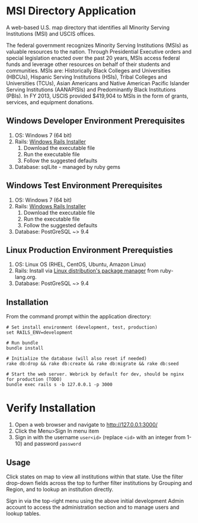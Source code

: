 # MSI Directory Application

A web-based U.S. map directory that identifies all Minority Serving Institutions (MSI) and USCIS offices.

The federal government recognizes Minority Serving Institutions (MSIs) as valuable resources to the nation. Through Presidential Executive orders and special legislation enacted over the past 20 years, MSIs access federal funds and leverage other resources on behalf of their students and communities. MSIs are: Historically Black Colleges and Universities (HBCUs), Hispanic Serving Institutions (HSIs), Tribal Colleges and Universities (TCUs), Asian Americans and Native American Pacific Islander Serving Institutions (AANAPISIs) and Predominantly Black Institutions (PBIs). In FY 2013, USCIS provided $419,904 to MSIs in the form of grants, services, and equipment donations.

## Windows Developer Environment Prerequisites
1. OS: Windows 7 (64 bit)
1. Rails: [Windows Rails Installer](https://s3.amazonaws.com/railsinstaller/Windows/railsinstaller-3.1.0.exe)
    1. Download the executable file
    1. Run the executable file
    1. Follow the suggested defaults
1. Database: sqlLite - managed by ruby gems

## Windows Test Environment Prerequisites
1. OS: Windows 7 (64 bit)
1. Rails: [Windows Rails Installer](https://s3.amazonaws.com/railsinstaller/Windows/railsinstaller-3.1.0.exe)
    1. Download the executable file
    1. Run the executable file
    1. Follow the suggested defaults
1. Database: PostGreSQL ~> 9.4

## Linux Production Environment Prerequisties
1. OS: Linux OS (RHEL, CentOS, Ubuntu, Amazon Linux)
1. Rails:  Install via [Linux distribution's package manager](https://www.ruby-lang.org/en/documentation/installation/#package-management-systems) from ruby-lang.org.
1. Database: PostGreSQL ~> 9.4

## Installation
From the command prompt within the application directory:
```
# Set install environment (development, test, production)
set RAILS_ENV=development

# Run bundle
bundle install

# Initialize the database (will also reset if needed)
rake db:drop && rake db:create && rake db:migrate && rake db:seed

# Start the web server. Webrick by default for dev, should be nginx for production (TODO)
bundle exec rails s -b 127.0.0.1 -p 3000
```

# Verify Installation
1. Open a web browser and navigate to http://127.0.0.1:3000/
1. Click the Menu>Sign In menu item
1. Sign in with the username `user<id>` (replace `<id>` with an integer from 1-10) and password `password`

## Usage

Click states on map to view all institutions within that state. Use the filter drop-down fields across the top to further filter institutions by Grouping and Region, and to lookup an institution directly.

Sign in via the top-right menu using the above initial development Admin account to access the administration section and to manage users and lookup tables.
